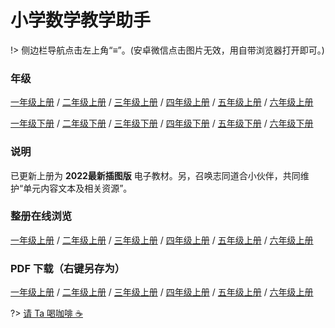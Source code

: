 # 小学数学教学助手

!> 侧边栏导航点击左上角“≡”。(安卓微信点击图片无效，用自带浏览器打开即可。)

### 年级

[一年级上册](/1a.md) / [二年级上册](/2a.md) / [三年级上册](/3a.md) / [四年级上册](/4a.md) / [五年级上册](/5a.md) / [六年级上册](/6a.md)

[一年级下册](/1b.md) / [二年级下册](/2b.md) / [三年级下册](/3b.md) / [四年级下册](/4b.md) / [五年级下册](/5b.md) / [六年级下册](/6b.md)

### 说明

已更新上册为 **2022最新插图版** 电子教材。另，召唤志同道合小伙伴，共同维护“单元内容文本及相关资源”。

### 整册在线浏览

[一年级上册](https://book.pep.com.cn/1221001101121/) / [二年级上册](https://book.pep.com.cn/1221001201131/) / [三年级上册](https://book.pep.com.cn/1221001301141/) / [四年级上册](https://book.pep.com.cn/1221001401141/) / [五年级上册](https://book.pep.com.cn/1221001501141/) / [六年级上册](https://book.pep.com.cn/1221001601141/)

### PDF 下载（右键另存为）

[一年级上册](https://r2-ndr.ykt.cbern.com.cn/edu_product/esp/assets_document/c3e06fe4-c6b3-49cb-8727-4f8ff69bbfbc.pkg/pdf.pdf) / [二年级上册](https://r2-ndr.ykt.cbern.com.cn/edu_product/esp/assets_document/8cfc5a2a-425c-4b9a-a97c-e78d4a4c1e3a.pkg/pdf.pdf) / [三年级上册](https://r1-ndr.ykt.cbern.com.cn/edu_product/esp/assets_document/33c8d495-9862-4e19-aab9-61d2af08608a.pkg/pdf.pdf) / [四年级上册](https://r2-ndr.ykt.cbern.com.cn/edu_product/esp/assets_document/654e3d1e-c995-4340-81c5-abd7881d835b.pkg/pdf.pdf) / [五年级上册](https://r3-ndr.ykt.cbern.com.cn/edu_product/esp/assets_document/d0d6252f-2233-4f66-9ac9-440638d56fec.pkg/pdf.pdf) / [六年级上册](https://r2-ndr.ykt.cbern.com.cn/edu_product/esp/assets_document/845136d4-e27b-4e7e-b9a9-00cadf4f9e20.pkg/pdf.pdf)

?> <a class="zoom" href="https://cdn.edui.fun/images/pay.webp">请 Ta 喝咖啡 ☕️</a>
